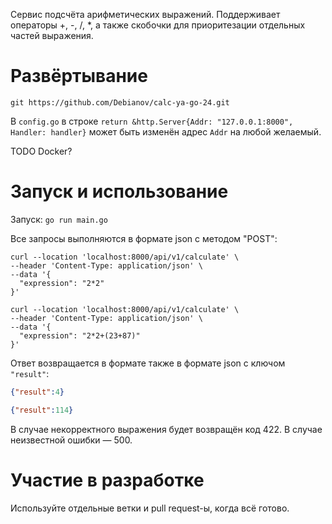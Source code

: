 Сервис подсчёта арифметических выражений. Поддерживает операторы +, -, /, *, а также скобочки для приоритезации отдельных 
частей выражения.

# Развёртывание
`git https://github.com/Debianov/calc-ya-go-24.git`

В `config.go` в строке `return &http.Server{Addr: "127.0.0.1:8000", Handler: handler}` может быть изменён адрес `Addr`
на любой желаемый.

TODO Docker?

# Запуск и использование
Запуск: `go run main.go`

Все запросы выполняются в формате json с методом "POST":
```shell
curl --location 'localhost:8000/api/v1/calculate' \
--header 'Content-Type: application/json' \
--data '{
  "expression": "2*2" 
}'
```
```shell
curl --location 'localhost:8000/api/v1/calculate' \ 
--header 'Content-Type: application/json' \
--data '{
  "expression": "2*2+(23+87)"
}'
```

Ответ возвращается в формате также в формате json с ключом `"result"`:
```json
{"result":4}
```
```json
{"result":114}
```

В случае некорректного выражения будет возвращён код 422. В случае неизвестной ошибки — 500.

# Участие в разработке
Используйте отдельные ветки и pull request-ы, когда всё готово.